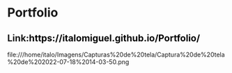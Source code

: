 <h1>Portfolio</h1>


<h2>Link:<a style="text-decoration: none; color: black;" href="https://italomiguel.github.io/Portfolio/" target="_blank">https://italomiguel.github.io/Portfolio/</a></h2>

 file:///home/italo/Imagens/Capturas%20de%20tela/Captura%20de%20tela%20de%202022-07-18%2014-03-50.png
